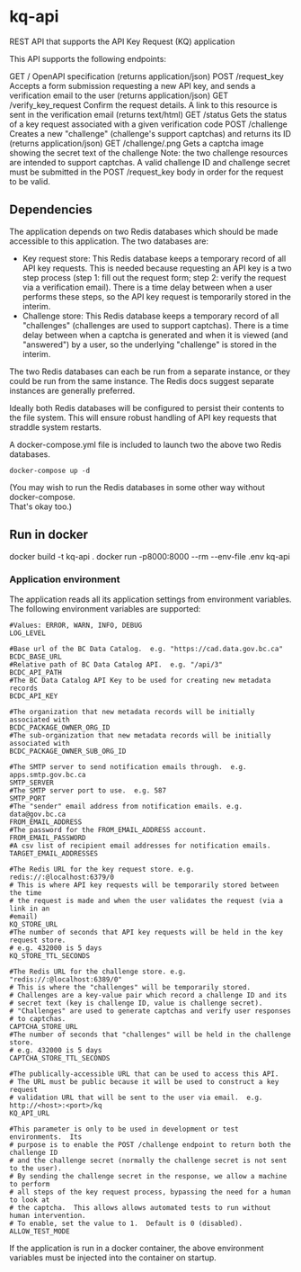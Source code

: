 # kq-api
REST API that supports the API Key Request (KQ) application

This API supports the following endpoints:

  GET  /                    OpenAPI specification (returns application/json)
  POST /request_key         Accepts a form submission requesting a new API key, and sends a verification email to the user (returns application/json)
  GET  /verify_key_request  Confirm the request details.  A link to this resource is sent in the verification email (returns text/html)
  GET  /status              Gets the status of a key request associated with a given verification code
  POST /challenge           Creates a new "challenge" (challenge's support captchas) and returns its ID (returns application/json)
  GET  /challenge/<challenge-id>.png
                            Gets a captcha image showing the secret text of the challenge
Note: the two challenge resources are intended to support captchas.  A valid 
challenge ID and challenge secret must be submitted in the POST /request_key 
body in order for the request to be valid.


## Dependencies

The application depends on two Redis databases which should be made 
accessible to this application. The two databases are:

  - Key request store: This Redis database keeps a temporary record of
    all API key requests.  This is needed because requesting an API key is
    a two step process (step 1: fill out the request form; step 2: verify 
    the request via a verification email).  There is a time delay between 
    when a user performs these steps, so the API key request is temporarily 
    stored in the interim.
  - Challenge store: This Redis database keeps a temporary record of all
    "challenges" (challenges are used to support captchas).  There is a
    time delay between when a captcha is generated and when it is viewed
    (and "answered") by a user, so the underlying "challenge" is stored 
    in the interim.

The two Redis databases can each be run from a separate instance, or they could
be run from the same instance.  The Redis docs suggest separate instances are generally
preferred.

Ideally both Redis databases will be configured to persist their contents to the
file system.  This will ensure robust handling of API key requests that straddle 
system restarts.

A docker-compose.yml file is included to launch two the above two Redis databases.

```
docker-compose up -d
```

(You may wish to run the Redis databases in some other way without docker-compose.  
That's okay too.)

## Run in docker

  docker build -t kq-api .
  docker run -p8000:8000 --rm --env-file .env kq-api

### Application environment

The application reads all its application settings from environment variables.  
The following environment variables are supported:

```
#Values: ERROR, WARN, INFO, DEBUG
LOG_LEVEL 

#Base url of the BC Data Catalog.  e.g. "https://cad.data.gov.bc.ca"
BCDC_BASE_URL
#Relative path of BC Data Catalog API.  e.g. "/api/3"
BCDC_API_PATH
#The BC Data Catalog API Key to be used for creating new metadata records
BCDC_API_KEY

#The organization that new metadata records will be initially associated with
BCDC_PACKAGE_OWNER_ORG_ID
#The sub-organization that new metadata records will be initially associated with
BCDC_PACKAGE_OWNER_SUB_ORG_ID

#The SMTP server to send notification emails through.  e.g. apps.smtp.gov.bc.ca
SMTP_SERVER
#The SMTP server port to use.  e.g. 587
SMTP_PORT
#The "sender" email address from notification emails. e.g. data@gov.bc.ca
FROM_EMAIL_ADDRESS
#The password for the FROM_EMAIL_ADDRESS account.
FROM_EMAIL_PASSWORD
#A csv list of recipient email addresses for notification emails.
TARGET_EMAIL_ADDRESSES

#The Redis URL for the key request store. e.g. redis://:@localhost:6379/0
# This is where API key requests will be temporarily stored between the time
# the request is made and when the user validates the request (via a link in an 
#email)
KQ_STORE_URL
#The number of seconds that API key requests will be held in the key request store.  
# e.g. 432000 is 5 days
KQ_STORE_TTL_SECONDS

#The Redis URL for the challenge store. e.g. "redis://:@localhost:6389/0"
# This is where the "challenges" will be temporarily stored.
# Challenges are a key-value pair which record a challenge ID and its 
# secret text (key is challenge ID, value is challenge secret).
# "Challenges" are used to generate captchas and verify user responses
# to captchas.
CAPTCHA_STORE_URL
#The number of seconds that "challenges" will be held in the challenge store.  
# e.g. 432000 is 5 days
CAPTCHA_STORE_TTL_SECONDS

#The publically-accessible URL that can be used to access this API.
# The URL must be public because it will be used to construct a key request 
# validation URL that will be sent to the user via email.  e.g. http://<host>:<port>/kq
KQ_API_URL

#This parameter is only to be used in development or test environments.  Its 
# purpose is to enable the POST /challenge endpoint to return both the challenge ID
# and the challenge secret (normally the challenge secret is not sent to the user).
# By sending the challenge secret in the response, we allow a machine to perform
# all steps of the key request process, bypassing the need for a human to look at 
# the captcha.  This allows allows automated tests to run without human intervention.
# To enable, set the value to 1.  Default is 0 (disabled).  
ALLOW_TEST_MODE

```

If the application is run in a docker container, the above environment variables
must be injected into the container on startup.
